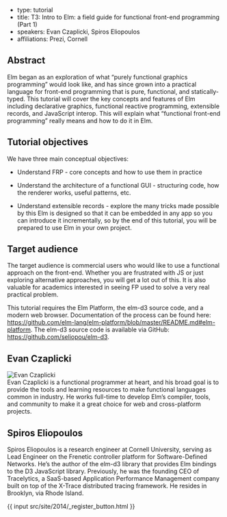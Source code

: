 - type: tutorial
- title: T3: Intro to Elm: a field guide for functional front-end programming (Part 1)
- speakers: Evan Czaplicki, Spiros Eliopoulos
- affiliations: Prezi, Cornell

## Abstract
Elm began as an exploration of what “purely functional graphics
programming” would look like, and has since grown into a practical
language for front-end programming that is pure, functional, and
statically-typed. This tutorial will cover the key concepts and
features of Elm including declarative graphics, functional reactive
programming, extensible records, and JavaScript interop. This will
explain what “functional front-end programming” really means and how
to do it in Elm.

## Tutorial objectives
We have three main conceptual objectives:

* Understand FRP - core concepts and how to use them in practice

* Understand the architecture of a functional GUI - structuring code,
  how the renderer works, useful patterns, etc.

* Understand extensible records - explore the many tricks made
  possible by this Elm is designed so that it can be embedded in any
  app so you can introduce it incrementally, so by the end of this
  tutorial, you will be prepared to use Elm in your own project.

## Target audience
The target audience is commercial users who would like to use a
functional approach on the front-end. Whether you are frustrated with
JS or just exploring alternative approaches, you will get a lot out of
this. It is also valuable for academics interested in seeing FP used
to solve a very real practical problem.

This tutorial requires the Elm Platform, the elm-d3 source code, and a
modern web browser. Documentation of the process can be found here:
https://github.com/elm-lang/elm-platform/blob/master/README.md#elm-platform. The
elm-d3 source code is available via GitHub:
https://github.com/seliopou/elm-d3.

## Evan Czaplicki
<div class="row" media:type="text/omd">

<div class="medium-4 columns">
<img src="img/evan-czaplicki.jpg" alt="Evan Czaplicki"></img>
</div>

<div class="medium-8 columns" media:type="text/omd">
Evan Czaplicki is a functional programmer at heart, and his broad goal is to provide the tools and learning resources to make functional languages common in industry. He works full-time to develop Elm’s compiler, tools, and community to make it a great choice for web and cross-platform projects.
</div>

</div>

## Spiros Eliopoulos
Spiros Eliopoulos is a research engineer at Cornell
University, serving as Lead Engineer on the Frenetic controller
platform for Software-Defined Networks. He’s the author of the elm-d3
library that provides Elm bindings to the D3 JavaScript
library. Previously, he was the founding CEO of Tracelytics, a
SaaS-based Application Performance Management company built on top of
the X-Trace distributed tracing framework. He resides in Brooklyn, via
Rhode Island.

{{ input src/site/2014/_register_button.html }}
